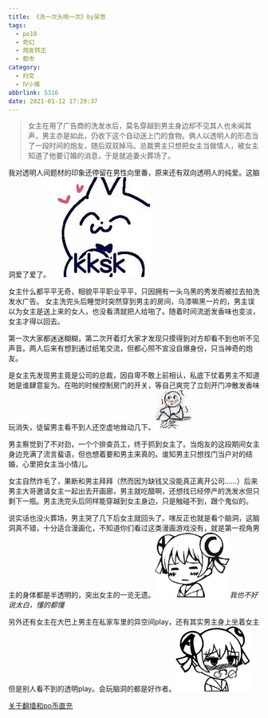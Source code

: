 ```yaml
---
title: 《洗一次头啪一次》by吴悠
tags:
  - po18
  - 奇幻
  - 炮友转正
  - 都市
category:
  - 扫文
  - Ⅳ小推
abbrlink: 5316
date: 2021-01-12 17:29:37
---
```

<meta name="referrer" content="no-referrer" />

> 女主在用了广告商的洗发水后，莫名穿越到男主身边却不见其人也未闻其声，男主亦是如此，仍收下这个自动送上门的食物。俩人以透明人的形态当了一段时间的炮友，随后双双掉马。总裁男主只想把女主当做情人，被女主知道了他要订婚的消息，于是就追妻火葬场了。
<!-- more -->

我对透明人间题材的印象还停留在男性向里番，原来还有双向透明人的纯爱。这脑洞爱了爱了。![](/bq/IMG_2899.JPG)

女主什么都平平无奇，相貌平平职业平平，只因拥有一头乌黑的秀发而被拉去拍洗发水广告。
女主洗完头后睡觉时突然穿到男主的房间，乌漆嘛黑一片的，男主误以为女主是送上来的女人，也没看清就把人给啪了。随着时间流逝发香味也变淡，女主才得以回去。

第一次大家都迷迷糊糊，第二次开着灯大家才发现只摸得到对方却看不到也听不见声音。两人后来有想到通过纸笔交流，但都心照不宣没自爆身份，只当神奇的炮友。

是女主先发现男主竟是公司的总裁，因自卑不敢上前相认，私底下仗着男主不知道她是谁肆意妄为。在啪的时候控制房门的开关，等自己爽完了立刻开门冲散发香味玩消失，徒留男主看不到人还空虚地耸动几下。![](/bq/IMG_7449.JPG)

男主察觉到了不对劲，一个个排查员工，终于抓到女主了。当炮友的这段期间女主身边充满了流言蜚语，但也想着要和男主来真的。谁知男主只想找门当户对的结婚，心里把女主当小情儿。

女主自然炸毛了，果断和男主拜拜（然而因为缺钱又没能真正离开公司……）后来男主大哥邀请女主一起出去开画廊，男主就吃醋啊，还想找已经停产的洗发水但只剩下一瓶。男主洗完头后同样能穿越到女主身边，只是触碰不到，跟个鬼似的。

说实话也没火葬场，男主哭了几下后女主就回头了。嗐反正也就是看个脑洞，这脑洞真不错，十分适合漫画化，不知道你们看过这类漫画游戏没有，就是第一视角男主的身体都是半透明的，突出女主的一览无遗。![](/ac/07.png)_我也不好说太白，懂的都懂_

另外还有女主在大巴上男主在私家车里的异空间play，还有其实男主身上坐着女主但是别人看不到的透明play。会玩脑洞的都是好作者。![](/ac/1010.jpg)

[关于翻墙和po币直充](https://kimei.top/post/16920/)